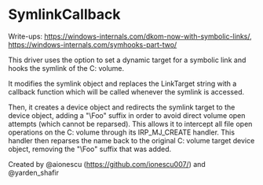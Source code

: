 # SymlinkCallback

Write-ups: https://windows-internals.com/dkom-now-with-symbolic-links/, https://windows-internals.com/symhooks-part-two/
           
This driver uses the option to set a dynamic target for a symbolic link and hooks the symlink of the C: volume.

It modifies the symlink object and replaces the LinkTarget string with a callback function which will be called whenever the symlink is accessed.

Then, it creates a device object and redirects the symlink target to the device object, adding a "\Foo" suffix in order to avoid direct volume open attempts (which cannot be reparsed). This allows it to intercept all file open operations on the C: volume through its IRP_MJ_CREATE handler. This handler then reparses the name back to the original C: volume target device object, removing the "\Foo" suffix that was added.

Created by @aionescu (https://github.com/ionescu007/) and @yarden_shafir

